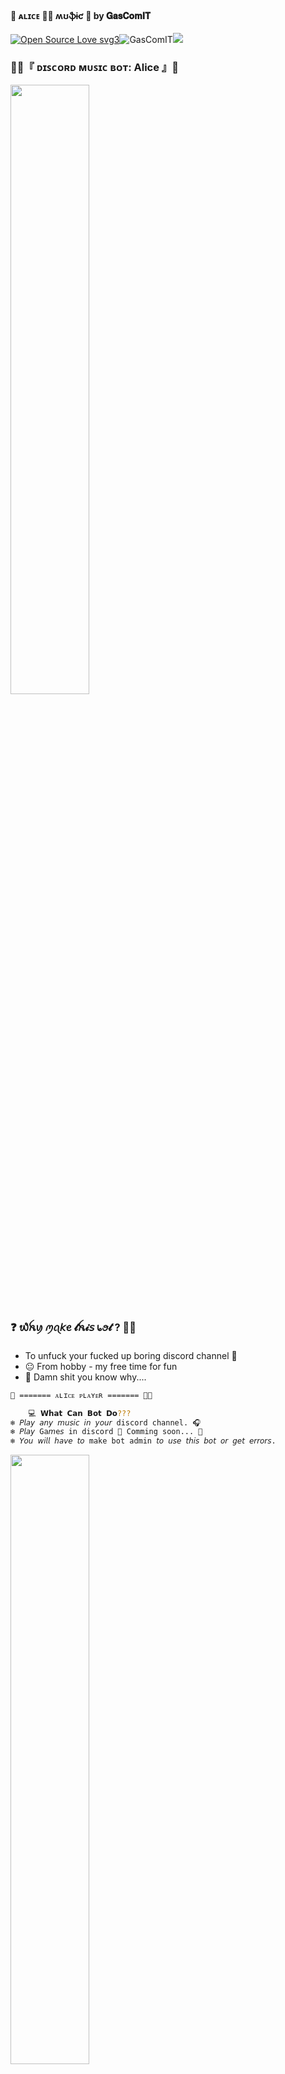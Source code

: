 #### 🍑 ᴀʟɪᴄᴇ 💃🏽 ʍʊֆɨƈ 🍃 by 𝐆𝐚𝐬𝐂𝐨𝐦𝐈𝐓

[![Open Source Love svg3](https://badges.frapsoft.com/os/v3/open-source.svg?v=103)](https://github.com/ellerbrock/open-source-badges/)<img align="centre" src="https://img.shields.io/badge/Made%20for-VSCode-1f425f.svg" alt="GasComIT"/><img align="centre" src="https://img.shields.io/badge/Maintained%3F-yes-green.svg"/>

### 💃🏽『 ᴅɪꜱᴄᴏʀᴅ ᴍᴜꜱɪᴄ ʙᴏᴛ: Alice 』🍑


<p align="left"><img  width="50%" height="50%" img src="https://i.postimg.cc/sXLzq8k1/Alice.jpg" /></p>

### ❓ ​᭙​ꫝ​ꪗ ​ꪑꪖ𝘬​ꫀ 𝓽​ꫝ𝓲𝘴 ​᥇​ꪮ𝓽 ? 💃🏽
- To unfuck your fucked up boring discord channel 🥴
- 😐 From hobby - my free time for fun
- 🙂 Damn shit you know why....

```sh
🍑 ======= ᴀʟɪᴄᴇ ᴘʟᴀʏᴇʀ ======= 💃🏽

    💻 𝗪𝗵𝗮𝘁 𝗖𝗮𝗻 𝗕𝗼𝘁 𝗗𝗼???
❄️ 𝘗𝘭𝘢𝘺 𝘢𝘯𝘺 𝘮𝘶𝘴𝘪𝘤 𝘪𝘯 𝘺𝘰𝘶𝘳 discord channel. 🎧
❄️ 𝘗𝘭𝘢𝘺 Ga𝘮e𝘴 in discord 🍃 Comming soon... 🚀
❄️ 𝘠𝘰𝘶 𝘸𝘪𝘭𝘭 𝘩𝘢𝘷𝘦 𝘵𝘰 make bot admin 𝘵𝘰 𝘶𝘴𝘦 𝘵𝘩𝘪𝘴 𝘣𝘰𝘵 𝘰𝘳 𝘨𝘦𝘵 𝘦𝘳𝘳𝘰𝘳𝘴.

```
<p align="left"><img  width="50%" height="50%" img src="https://i.postimg.cc/g0ygLZzD/Alice.png" /></p>


### 〽️ MΣΣƬ US ӨЯ CΉΣCK ӨƬΉΣЯ BӨƬS

- [![Generic badge](https://img.shields.io/badge/❣🍑Alice_Priority_Speaker💃🏽-red.svg)](https://discord.com/api/oauth2/authorize?client_id=893513011627692072&permissions=8&scope=bot)
  𝙳𝚒𝚛𝚎𝚌𝚝𝚕𝚢 𝚞𝚜𝚎 𝚃𝚑𝚎 𝙱𝚘𝚝 𝚒𝚗 Discord
- [![Generic badge](https://img.shields.io/badge/GasComIT-Vïå_Alice_ßð†-orange.svg)](https://t.me/gascomit_bot) 𝘛𝘶𝘳𝘯 𝘰𝘯 𝘣𝘰𝘵 𝘪𝘯 𝘵𝘦𝘭𝘦𝘨𝘳𝘢𝘮 𝘢𝘯𝘥 𝘵𝘺𝘱𝘦 /us

### 📂 CӨMMΛNDS

```sh
      🍑•♪•♪𝗖𝗼𝗺𝗺𝗮𝗻𝗱𝘀•♪•♪💃🏽
❣️======= ᴀᴘʀɪʟ❣️ᴘʟᴀʏᴇʀ =======❣️

• !filter  = Music filters when playing audio.
• !help    = Displays all commands and usage.
• !alice   = Displays license & a few more info.
• !loop    = Toggles music loop.
• !np      = Shows now playing song.
• !pause   = Pause the currently playing music.
• !ping    = Check server ping of client.
• !play    = Plays audio from YouTube.
• !list    = Plays a playlist from YouTube.
• !queue   = Show music queue and now playing.
• !rm      = Removes song from the queue.
• !resume  = Resume currently playing music.
• !shuffle = Shuffle music queue.
• !next    = Skip the currently playing song.
• !skip    = Skip to the selected queue number.
• !stop    = Stops the playing music.
• !vol     = Change volume of playing music.

🍑 ======= ᴀʟɪᴄᴇ ᴘʟᴀʏᴇʀ ======= 💃🏽
```
### 💻 DEPLOYMENT (coming soon- keep an eye)
- HEROKU 
- RAILWAY
- MOGENIUS
- KOYEB
- LOCALHOST
### 📜 LICΣПSΣ

- ᴅɪꜱᴄᴏʀᴅ ᴍᴜꜱɪᴄ ʙᴏᴛ: ᴀʟɪᴄᴇ 𝘪𝘴 𝘭𝘪𝘤𝘦𝘯𝘴𝘦𝘥 𝘶𝘯𝘥𝘦𝘳 𝘵𝘩𝘦 𝘎𝘕𝘜 𝘎𝘦𝘯𝘦𝘳𝘢𝘭 𝘗𝘶𝘣𝘭𝘪𝘤 𝘓𝘪𝘤𝘦𝘯𝘴𝘦 𝘷3.0 [GNU V3.0](https://github.com/GasComIT/Alice/blob/main/LICENSE)

```sh
===================================================================
               GNU GENERAL PUBLIC LICENSE
                Version 3, 29 June 2007
        Copyright (C) 2007 Free Software Foundation
Everyone is permitted to 𝗰𝗼𝗽𝘆 𝗮𝗻𝗱 𝗱𝗶𝘀𝘁𝗿𝗶𝗯𝘂𝘁𝗲 verbatim copies
    of this license document, 𝗯𝘂𝘁 𝗰𝗵𝗮𝗻𝗴𝗶𝗻𝗴 𝗶𝘁 𝗶𝘀 𝗻𝗼𝘁 𝗮𝗹𝗹𝗼𝘄𝗲𝗱.
                🍑 ᴀʟɪᴄᴇ 💃🏽
            Discord Music YouTube player
    has been licensed under GNU General Public License
𝐂𝐨𝐩𝐲𝐫𝐢𝐠𝐡𝐭 (𝐂) 2023 GasComIT | 𝗞enyanOfficial 
===================================================================
```

### Running on
- HEROKU | RAILWAY | MOGENIUS | KOYEB & any LINUX
